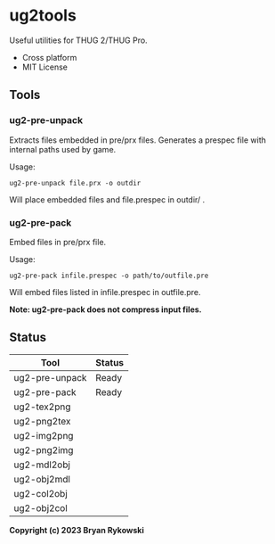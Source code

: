 # ug2tools
Useful utilities for THUG 2/THUG Pro.

* Cross platform
* MIT License

## Tools
### ug2-pre-unpack
Extracts files embedded in pre/prx files. Generates a prespec file with internal paths used by game.

Usage:
```
ug2-pre-unpack file.prx -o outdir
```

Will place embedded files and file.prespec in outdir/ .

### ug2-pre-pack
Embed files in pre/prx file.

Usage:
```
ug2-pre-pack infile.prespec -o path/to/outfile.pre
```

Will embed files listed in infile.prespec in outfile.pre.

**Note: ug2-pre-pack does not compress input files.**

## Status
Tool|Status
---|---
ug2-pre-unpack|Ready
ug2-pre-pack|Ready
ug2-tex2png|
ug2-png2tex|
ug2-img2png|
ug2-png2img|
ug2-mdl2obj|
ug2-obj2mdl|
ug2-col2obj|
ug2-obj2col|

**Copyright (c) 2023 Bryan Rykowski**